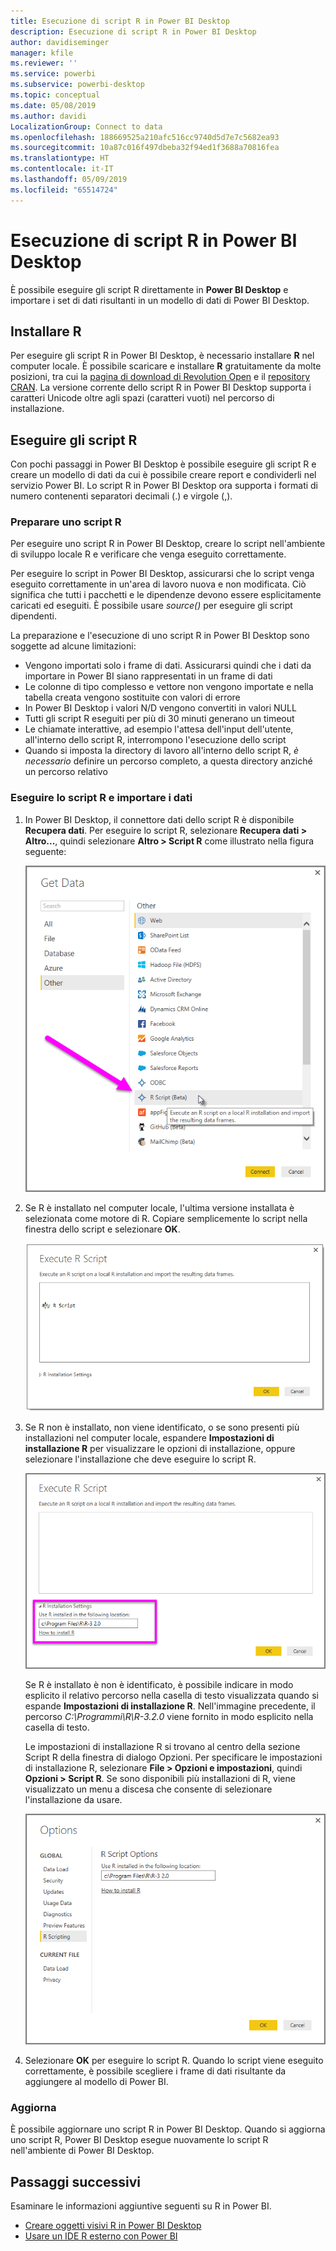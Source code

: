 ```yaml
---
title: Esecuzione di script R in Power BI Desktop
description: Esecuzione di script R in Power BI Desktop
author: davidiseminger
manager: kfile
ms.reviewer: ''
ms.service: powerbi
ms.subservice: powerbi-desktop
ms.topic: conceptual
ms.date: 05/08/2019
ms.author: davidi
LocalizationGroup: Connect to data
ms.openlocfilehash: 188669525a210afc516cc9740d5d7e7c5682ea93
ms.sourcegitcommit: 10a87c016f497dbeba32f94ed1f3688a70816fea
ms.translationtype: HT
ms.contentlocale: it-IT
ms.lasthandoff: 05/09/2019
ms.locfileid: "65514724"
---
```

# <a name="run-r-scripts-in-power-bi-desktop"></a>Esecuzione di script R in Power BI Desktop
È possibile eseguire gli script R direttamente in **Power BI Desktop** e importare i set di dati risultanti in un modello di dati di Power BI Desktop.

## <a name="install-r"></a>Installare R
Per eseguire gli script R in Power BI Desktop, è necessario installare **R** nel computer locale. È possibile scaricare e installare **R** gratuitamente da molte posizioni, tra cui la [pagina di download di Revolution Open](https://mran.revolutionanalytics.com/download/) e il [repository CRAN](https://cran.r-project.org/bin/windows/base/). La versione corrente dello script R in Power BI Desktop supporta i caratteri Unicode oltre agli spazi (caratteri vuoti) nel percorso di installazione.

## <a name="run-r-scripts"></a>Eseguire gli script R
Con pochi passaggi in Power BI Desktop è possibile eseguire gli script R e creare un modello di dati da cui è possibile creare report e condividerli nel servizio Power BI. Lo script R in Power BI Desktop ora supporta i formati di numero contenenti separatori decimali (.) e virgole (,).

### <a name="prepare-an-r-script"></a>Preparare uno script R
Per eseguire uno script R in Power BI Desktop, creare lo script nell'ambiente di sviluppo locale R e verificare che venga eseguito correttamente.

Per eseguire lo script in Power BI Desktop, assicurarsi che lo script venga eseguito correttamente in un'area di lavoro nuova e non modificata. Ciò significa che tutti i pacchetti e le dipendenze devono essere esplicitamente caricati ed eseguiti. È possibile usare *source()* per eseguire gli script dipendenti.

La preparazione e l'esecuzione di uno script R in Power BI Desktop sono soggette ad alcune limitazioni:

* Vengono importati solo i frame di dati. Assicurarsi quindi che i dati da importare in Power BI siano rappresentati in un frame di dati
* Le colonne di tipo complesso e vettore non vengono importate e nella tabella creata vengono sostituite con valori di errore
* In Power BI Desktop i valori N/D vengono convertiti in valori NULL
* Tutti gli script R eseguiti per più di 30 minuti generano un timeout
* Le chiamate interattive, ad esempio l'attesa dell'input dell'utente, all'interno dello script R, interrompono l'esecuzione dello script
* Quando si imposta la directory di lavoro all'interno dello script R, *è necessario* definire un percorso completo, a questa directory anziché un percorso relativo

### <a name="run-your-r-script-and-import-data"></a>Eseguire lo script R e importare i dati
1. In Power BI Desktop, il connettore dati dello script R è disponibile **Recupera dati**. Per eseguire lo script R, selezionare **Recupera dati &gt; Altro...**, quindi selezionare **Altro &gt; Script R** come illustrato nella figura seguente:
   
   ![](media/desktop-r-scripts/r-scripts-1.png)
2. Se R è installato nel computer locale, l'ultima versione installata è selezionata come motore di R. Copiare semplicemente lo script nella finestra dello script e selezionare **OK**.
   
   ![](media/desktop-r-scripts/r-scripts-2.png)
3. Se R non è installato, non viene identificato, o se sono presenti più installazioni nel computer locale, espandere **Impostazioni di installazione R** per visualizzare le opzioni di installazione, oppure selezionare l'installazione che deve eseguire lo script R.
   
   ![](media/desktop-r-scripts/r-scripts-3.png)
   
   Se R è installato è non è identificato, è possibile indicare in modo esplicito il relativo percorso nella casella di testo visualizzata quando si espande **Impostazioni di installazione R**. Nell'immagine precedente, il percorso *C:\Programmi\R\R-3.2.0* viene fornito in modo esplicito nella casella di testo.
   
   Le impostazioni di installazione R si trovano al centro della sezione Script R della finestra di dialogo Opzioni. Per specificare le impostazioni di installazione R, selezionare **File > Opzioni e impostazioni**, quindi **Opzioni > Script R**. Se sono disponibili più installazioni di R, viene visualizzato un menu a discesa che consente di selezionare l'installazione da usare.
   
   ![](media/desktop-r-scripts/r-scripts-4.png)
4. Selezionare **OK** per eseguire lo script R. Quando lo script viene eseguito correttamente, è possibile scegliere i frame di dati risultante da aggiungere al modello di Power BI.

### <a name="refresh"></a>Aggiorna
È possibile aggiornare uno script R in Power BI Desktop. Quando si aggiorna uno script R, Power BI Desktop esegue nuovamente lo script R nell'ambiente di Power BI Desktop.

## <a name="next-steps"></a>Passaggi successivi
Esaminare le informazioni aggiuntive seguenti su R in Power BI.

* [Creare oggetti visivi R in Power BI Desktop](desktop-r-visuals.md)
* [Usare un IDE R esterno con Power BI](desktop-r-ide.md)

